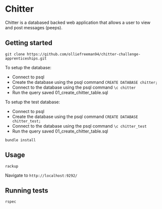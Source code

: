 # Chitter

Chitter is a databased backed web application that allows a user to view and post messages (peeps).

## Getting started

```
git clone https://github.com/olliefreeman94/chitter-challenge-apprenticeships.git
```

To setup the database:

* Connect to psql
* Create the database using the psql command `CREATE DATABASE chitter;`
* Connect to the database using the psql command `\c chitter`
* Run the query saved 01_create_chitter_table.sql

To setup the test database:
* Connect to psql
* Create the database using the psql command `CREATE DATABASE chitter_test;`
* Connect to the database using the psql command `\c chitter_test`
* Run the query saved 01_create_chitter_table.sql

```
bundle install
```

## Usage

```
rackup
```

Navigate to `http://localhost:9292/`

## Running tests

```
rspec
```
